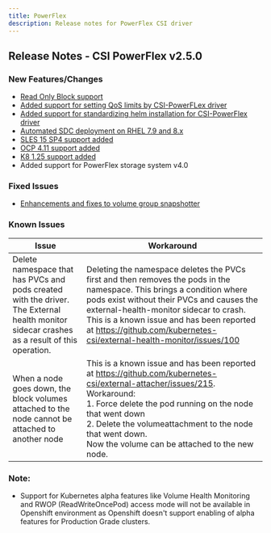 ```yaml
---
title: PowerFlex
description: Release notes for PowerFlex CSI driver
---
```


## Release Notes - CSI PowerFlex v2.5.0

### New Features/Changes
- [Read Only Block support](https://github.com/dell/csm/issues/509)
- [Added support for setting QoS limits by CSI-PowerFLex driver](https://github.com/dell/csm/issues/533)
- [Added support for standardizing helm installation for CSI-PowerFlex driver](https://github.com/dell/csm/issues/494)
- [Automated SDC deployment on RHEL 7.9 and 8.x](https://github.com/dell/csm/issues/494)
- [SLES 15 SP4 support added](https://github.com/dell/csm/issues/539)
- [OCP 4.11 support added](https://github.com/dell/csm/issues/480)
- [K8 1.25 support added](https://github.com/dell/csm/issues/478)
- Added support for PowerFlex storage system v4.0

### Fixed Issues 
- [Enhancements and fixes to volume group snapshotter](https://github.com/dell/csm/issues/371)

### Known Issues

| Issue | Workaround |
|-------|------------|
| Delete namespace that has PVCs and pods created with the driver. The External health monitor sidecar crashes as a result of this operation.| Deleting the namespace deletes the PVCs first and then removes the pods in the namespace. This brings a condition where pods exist without their PVCs and causes the external-health-monitor sidecar to crash. This is a known issue and has been reported at https://github.com/kubernetes-csi/external-health-monitor/issues/100|
| When a node goes down, the block volumes attached to the node cannot be attached to another node                                           | This is a known issue and has been reported at https://github.com/kubernetes-csi/external-attacher/issues/215. Workaround: <br /> 1. Force delete the pod running on the node that went down <br /> 2. Delete the volumeattachment to the node that went down. <br /> Now the volume can be attached to the new node.                   |

### Note:

- Support for Kubernetes alpha features like Volume Health Monitoring and RWOP (ReadWriteOncePod) access mode will not be available in Openshift environment as Openshift doesn't support enabling of alpha features for Production Grade clusters.
